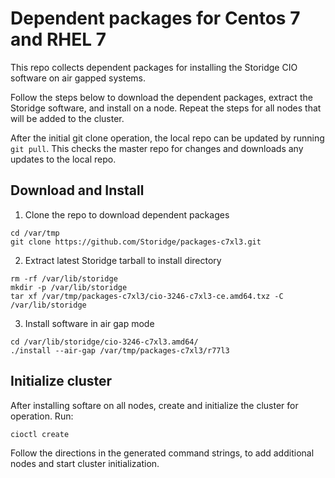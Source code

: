 # Dependent packages for Centos 7 and RHEL 7

This repo collects dependent packages for installing the Storidge CIO software on air gapped systems.

Follow the steps below to download the dependent packages, extract the Storidge software, and install on a node. Repeat the steps for all nodes that will be added to the cluster. 

After the initial git clone operation, the local repo can be updated by running `git pull`. This checks the master repo for changes and downloads any updates to the local repo. 

## Download and Install

1. Clone the repo to download dependent packages

```
cd /var/tmp
git clone https://github.com/Storidge/packages-c7xl3.git
```

2. Extract latest Storidge tarball to install directory

```
rm -rf /var/lib/storidge
mkdir -p /var/lib/storidge
tar xf /var/tmp/packages-c7xl3/cio-3246-c7xl3-ce.amd64.txz -C /var/lib/storidge
```

3. Install software in air gap mode

```
cd /var/lib/storidge/cio-3246-c7xl3.amd64/
./install --air-gap /var/tmp/packages-c7xl3/r77l3
```

## Initialize cluster

After installing softare on all nodes, create and initialize the cluster for operation. Run:

```
cioctl create
```

Follow the directions in the generated command strings, to add additional nodes and start cluster initialization. 

